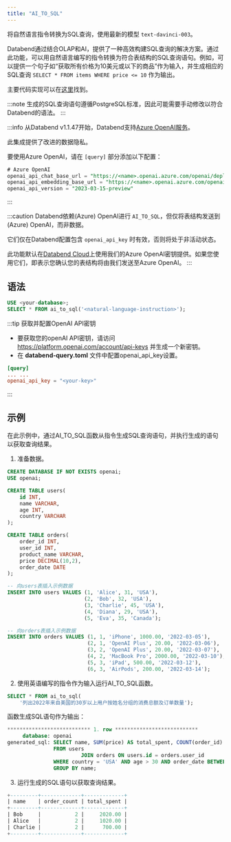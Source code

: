 ```yaml
---
title: "AI_TO_SQL"
---
```


将自然语言指令转换为SQL查询，使用最新的模型 `text-davinci-003`。

Databend通过结合OLAP和AI，提供了一种高效构建SQL查询的解决方案。通过此功能，可以用自然语言编写的指令转换为符合表结构的SQL查询语句。例如，可以提供一个句子如“获取所有价格为10美元或以下的商品”作为输入，并生成相应的SQL查询 `SELECT * FROM items WHERE price <= 10` 作为输出。

主要代码实现可以在[这里](https://github.com/datafuselabs/databend/blob/1e93c5b562bd159ecb0f336bb88fd1b7f9dc4a62/src/query/service/src/table_functions/openai/ai_to_sql.rs)找到。

:::note
生成的SQL查询语句遵循PostgreSQL标准，因此可能需要手动修改以符合Databend的语法。
:::

:::info
从Databend v1.1.47开始，Databend支持[Azure OpenAI服务](https://azure.microsoft.com/en-au/products/cognitive-services/openai-service)。

此集成提供了改进的数据隐私。

要使用Azure OpenAI，请在 `[query]` 部分添加以下配置：

```sql
# Azure OpenAI
openai_api_chat_base_url = "https://<name>.openai.azure.com/openai/deployments/<name>/"
openai_api_embedding_base_url = "https://<name>.openai.azure.com/openai/deployments/<name>/"
openai_api_version = "2023-03-15-preview"
```

:::

:::caution
Databend依赖(Azure) OpenAI进行 `AI_TO_SQL`，但仅将表结构发送到(Azure) OpenAI，而非数据。

它们仅在Databend配置包含 `openai_api_key` 时有效，否则将处于非活动状态。

此功能默认在[Databend Cloud](https://databend.com)上使用我们的Azure OpenAI密钥提供。如果您使用它们，即表示您确认您的表结构将由我们发送至Azure OpenAI。
:::

## 语法

```sql
USE <your-database>;
SELECT * FROM ai_to_sql('<natural-language-instruction>');
```

:::tip 获取并配置OpenAI API密钥

- 要获取您的openAI API密钥，请访问 https://platform.openai.com/account/api-keys 并生成一个新密钥。
- 在 **databend-query.toml** 文件中配置openai_api_key设置。

```toml
[query]
... ...
openai_api_key = "<your-key>"
```

:::

## 示例

在此示例中，通过AI_TO_SQL函数从指令生成SQL查询语句，并执行生成的语句以获取查询结果。

1. 准备数据。

```sql
CREATE DATABASE IF NOT EXISTS openai;
USE openai;

CREATE TABLE users(
    id INT,
    name VARCHAR,
    age INT,
    country VARCHAR
);

CREATE TABLE orders(
    order_id INT,
    user_id INT,
    product_name VARCHAR,
    price DECIMAL(10,2),
    order_date DATE
);

-- 向users表插入示例数据
INSERT INTO users VALUES (1, 'Alice', 31, 'USA'),
                         (2, 'Bob', 32, 'USA'),
                         (3, 'Charlie', 45, 'USA'),
                         (4, 'Diana', 29, 'USA'),
                         (5, 'Eva', 35, 'Canada');

-- 向orders表插入示例数据
INSERT INTO orders VALUES (1, 1, 'iPhone', 1000.00, '2022-03-05'),
                          (2, 1, 'OpenAI Plus', 20.00, '2022-03-06'),
                          (3, 2, 'OpenAI Plus', 20.00, '2022-03-07'),
                          (4, 2, 'MacBook Pro', 2000.00, '2022-03-10'),
                          (5, 3, 'iPad', 500.00, '2022-03-12'),
                          (6, 3, 'AirPods', 200.00, '2022-03-14');
```

2. 使用英语编写的指令作为输入运行AI_TO_SQL函数。

```sql
SELECT * FROM ai_to_sql(
    '列出2022年来自美国的30岁以上用户按姓名分组的消费总额及订单数量');
```

函数生成SQL语句作为输出：

```sql
*************************** 1. row ***************************
     database: openai
generated_sql: SELECT name, SUM(price) AS total_spent, COUNT(order_id) AS total_orders
               FROM users
                        JOIN orders ON users.id = orders.user_id
               WHERE country = 'USA' AND age > 30 AND order_date BETWEEN '2022-01-01' AND '2022-12-31'
               GROUP BY name;
```

3. 运行生成的SQL语句以获取查询结果。

```sql
+---------+-------------+-------------+
| name    | order_count | total_spent |
+---------+-------------+-------------+
| Bob     |           2 |     2020.00 |
| Alice   |           2 |     1020.00 |
| Charlie |           2 |      700.00 |
+---------+-------------+-------------+
```